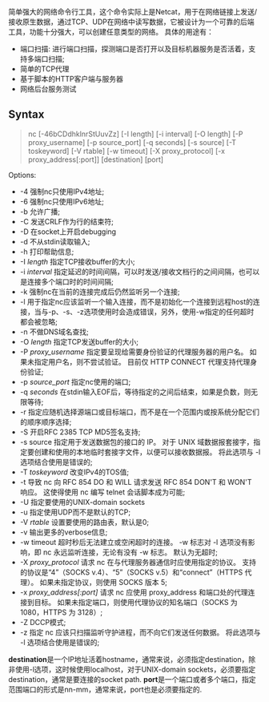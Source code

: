 简单强大的网络命令行工具，这个命令实际上是Netcat，用于在网络链接上发送/接收原生数据，通过TCP、UDP在网络中读写数据，它被设计为一个可靠的后端工具，功能十分强大，可以创建任意类型的网络。
具体的用途有：
- 端口扫描: 进行端口扫描，探测端口是否打开以及目标机器服务是否活着，支持多端口扫描;
- 简单的TCP代理
- 基于脚本的HTTP客户端与服务器
- 网络后台服务测试
## Syntax
> nc [-46bCDdhklnrStUuvZz] [-I length] [-i interval] [-O length] 
   [-P proxy_username] [-p source_port] [-q seconds] [-s source] 
   [-T toskeyword] [-V rtable] [-w timeout] [-X proxy_protocol] 
   [-x proxy_address[:port]] [destination] [port]

Options:
- -4 强制nc只使用IPv4地址;
- -6 强制nc只使用IPv6地址;
- -b 允许广播;
- -C 发送CRLF作为行的结束符;
- -D 在socket上开启debugging
- -d 不从stdin读取输入;
- -h 打印帮助信息;
- -I *length* 指定TCP接收buffer的大小;
- -i *interval* 指定延迟的时间间隔，可以时发送/接收文档行的之间间隔，也可以是连接多个端口时的时间间隔;
- -k 强制nc在当前的连接完成后仍然监听另一个连接;
- -l 用于指定nc应该监听一个输入连接，而不是初始化一个连接到远程host的连接，当与-p、-s、-z选项使用时会造成错误，另外，使用-w指定的任何超时都会被忽略;
- -n 不做DNS域名查找;
- -O *length* 指定TCP发送buffer的大小;
- -P *proxy_username* 指定要呈现给需要身份验证的代理服务器的用户名。 如果未指定用户名，则不尝试验证。 目前仅 HTTP CONNECT 代理支持代理身份验证;
- -p *source_port* 指定nc使用的端口;
- -q *seconds* 在stdin输入EOF后，等待指定的之间后结束，如果是负数，则无限等待;
- -r 指定应随机选择源端口或目标端口，而不是在一个范围内或按系统分配它们的顺序顺序选择;
- -S 开启RFC 2385 TCP MD5签名支持;
- -s source 指定用于发送数据包的接口的 IP。 对于 UNIX 域数据报套接字，指定要创建和使用的本地临时套接字文件，以便可以接收数据报。 将此选项与 -l 选项结合使用是错误的;
- -T *toskeyword* 改变IPv4的TOS值;
- -t 导致 nc 向 RFC 854 DO 和 WILL 请求发送 RFC 854 DON'T 和 WON'T 响应。 这使得使用 nc 编写 telnet 会话脚本成为可能;
- -U 指定要使用的UNIX-domain sockets
- -u 指定使用UDP而不是默认的TCP;
- -V *rtable* 设置要使用的路由表，默认是0;
- -v 输出更多的verbose信息;
- -w timeout 超时秒后无法建立或空闲超时的连接。 -w 标志对 -l 选项没有影响，即 nc 永远监听连接，无论有没有 -w 标志。 默认为无超时;
- -X *proxy_protocol* 请求 nc 在与代理服务器通信时应使用指定的协议。 支持的协议是“4”（SOCKS v.4）、“5”（SOCKS v.5）和“connect”（HTTPS 代理）。 如果未指定协议，则使用 SOCKS 版本 5;
- -x *proxy_address[:port]* 请求 nc 应使用 proxy_address 和端口处的代理连接到目标。 如果未指定端口，则使用代理协议的知名端口（SOCKS 为 1080，HTTPS 为 3128）;
- -Z DCCP模式;
- -z 指定 nc 应该只扫描监听守护进程，而不向它们发送任何数据。 将此选项与 -l 选项结合使用是错误的;

**destination**是一个IP地址活着hostname，通常来说，必须指定destination，除非使用-l选项，这时候使用localhost，对于UNIX-domain sockets，必须要指定destination，通常是要连接的socket path.
**port**是一个端口或者多个端口，指定范围端口的形式是nn-mm，通常来说，port也是必须要指定的.
